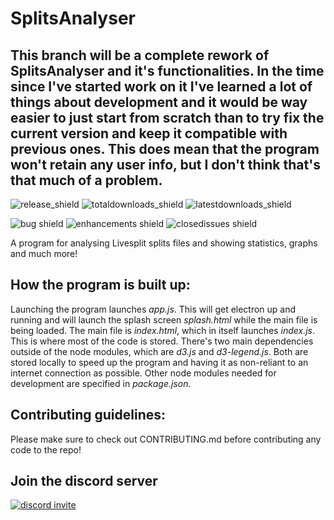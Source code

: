 # SplitsAnalyser
## This branch will be a complete rework of SplitsAnalyser and it's functionalities. In the time since I've started work on it I've learned a lot of things about development and it would be way easier to just start from scratch than to try fix the current version and keep it compatible with previous ones. This does mean that the program won't retain any user info, but I don't think that's that much of a problem.

![release_shield](https://img.shields.io/github/v/release/noahkra/splitsanalyser?include_prereleases&color=blue) ![totaldownloads_shield](https://img.shields.io/github/downloads/noahkra/splitsanalyser/total?label=total%20downloads) ![latestdownloads_shield](https://img.shields.io/github/downloads-pre/noahkra/splitsanalyser/latest/total) 

![bug shield](https://img.shields.io/github/issues-raw/noahkra/splitsanalyser/bug) ![enhancements shield](https://img.shields.io/github/issues-raw/noahkra/splitsanalyser/enhancement) ![closedissues shield](https://img.shields.io/github/issues-closed-raw/noahkra/splitsanalyser?color=green)

A program for analysing Livesplit splits files and showing statistics, graphs and much more!

## How the program is built up:
Launching the program launches *app.js*. This will get electron up and running and will launch the splash screen *splash.html* while the main file is being loaded.
The main file is *index.html*, which in itself launches *index.js*. This is where most of the code is stored.
There's two main dependencies outside of the node modules, which are *d3.js* and *d3-legend.js*. Both are stored locally to speed up the program and having it as non-reliant to an internet connection as possible.
Other node modules needed for development are specified in *package.json*.

## Contributing guidelines:
Please make sure to check out CONTRIBUTING.md before contributing any code to the repo!

## Join the discord server
[![discord invite](https://discordapp.com/api/guilds/828562417256235018/widget.png?style=banner2)](https://discord.gg/nwb62YbSMH)
